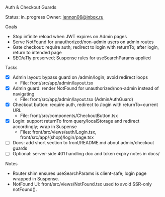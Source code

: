 Auth & Checkout Guards

Status: in_progress
Owner: lennon06@inbox.ru

Goals
- Stop infinite reload when JWT expires on Admin pages
- Serve NotFound for unauthorized/non-admin users on admin routes
- Gate checkout: require auth; redirect to login with returnTo; after login, return to intended page
- SEO/a11y preserved; Suspense rules for useSearchParams applied

Tasks
- [x] Admin layout: bypass guard on /admin/login; avoid redirect loops
  - File: front/src/app/admin/layout.tsx
- [x] Admin guard: render NotFound for unauthorized/non-admin instead of navigating
  - File: front/src/app/admin/layout.tsx (AdminAuthGuard)
- [x] Checkout button: require auth, redirect to /login with returnTo=current URL
  - File: front/src/components/CheckoutButton.tsx
- [x] Login: support returnTo from query/localStorage and redirect accordingly; wrap in Suspense
  - Files: front/src/views/auth/Login.tsx, front/src/app/(shop)/login/page.tsx
- [ ] Docs: add short section to front/README.md about admin/checkout guards
- [ ] Optional: server-side 401 handling doc and token expiry notes in docs/

Notes
- Router shim ensures useSearchParams is client-safe; login page wrapped in Suspense.
- NotFound UI: front/src/views/NotFound.tsx used to avoid SSR-only notFound().

